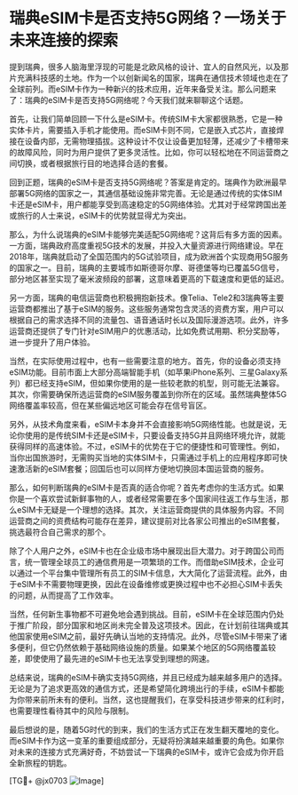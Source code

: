 # 瑞典eSIM卡是否支持5G网络？一场关于未来连接的探索

提到瑞典，很多人脑海里浮现的可能是北欧风格的设计、宜人的自然风光，以及那片充满科技感的土地。作为一个以创新闻名的国家，瑞典在通信技术领域也走在了全球前列。而eSIM卡作为一种新兴的技术应用，近年来备受关注。那么问题来了：瑞典的eSIM卡是否支持5G网络呢？今天我们就来聊聊这个话题。

首先，让我们简单回顾一下什么是eSIM卡。传统SIM卡大家都很熟悉，它是一种实体卡片，需要插入手机才能使用。而eSIM卡则不同，它是嵌入式芯片，直接焊接在设备内部，无需物理插拔。这种设计不仅让设备更加轻薄，还减少了卡槽带来的故障风险，同时为用户提供了更多灵活性。比如，你可以轻松地在不同运营商之间切换，或者根据旅行目的地选择合适的套餐。

回到正题，瑞典的eSIM卡是否支持5G网络呢？答案是肯定的。瑞典作为欧洲最早部署5G网络的国家之一，其通信基础设施非常完善。无论是通过传统的实体SIM卡还是eSIM卡，用户都能享受到高速稳定的5G网络体验。尤其对于经常跨国出差或旅行的人士来说，eSIM卡的优势就显得尤为突出。

那么，为什么说瑞典的eSIM卡能够完美适配5G网络呢？这背后有多方面的因素。一方面，瑞典政府高度重视5G技术的发展，并投入大量资源进行网络建设。早在2018年，瑞典就启动了全国范围内的5G试验项目，成为欧洲首个实现商用5G服务的国家之一。目前，瑞典的主要城市如斯德哥尔摩、哥德堡等均已覆盖5G信号，部分地区甚至实现了毫米波频段的部署，这意味着更高的下载速度和更低的延迟。

另一方面，瑞典的电信运营商也积极拥抱新技术。像Telia、Tele2和3瑞典等主要运营商都推出了基于eSIM的服务。这些服务通常包含灵活的资费方案，用户可以根据自己的需求选择不同的流量包、语音通话时长以及国际漫游选项。此外，许多运营商还提供了专门针对eSIM用户的优惠活动，比如免费试用期、积分奖励等，进一步提升了用户体验。

当然，在实际使用过程中，也有一些需要注意的地方。首先，你的设备必须支持eSIM功能。目前市面上大部分高端智能手机（如苹果iPhone系列、三星Galaxy系列）都已经支持eSIM，但如果你使用的是一些较老款的机型，则可能无法兼容。其次，你需要确保所选运营商的eSIM服务覆盖到你所在的区域。虽然瑞典整体5G网络覆盖率较高，但在某些偏远地区可能会存在信号盲区。

另外，从技术角度来看，eSIM卡本身并不会直接影响5G网络性能。也就是说，无论你使用的是传统SIM卡还是eSIM卡，只要设备支持5G并且网络环境允许，就能获得同样的高速体验。不过，eSIM卡的优势在于它的便捷性和可管理性。例如，当你出国旅游时，无需购买当地的实体SIM卡，只需通过手机上的应用程序即可快速激活新的eSIM套餐；回国后也可以同样方便地切换回本国运营商的服务。

那么，如何判断瑞典的eSIM卡是否真的适合你呢？首先考虑你的生活方式。如果你是一个喜欢尝试新鲜事物的人，或者经常需要在多个国家间往返工作与生活，那么eSIM卡无疑是一个理想的选择。其次，关注运营商提供的具体服务内容。不同运营商之间的资费结构可能存在差异，建议提前对比各家公司推出的eSIM套餐，挑选最符合自己需求的那个。

除了个人用户之外，eSIM卡也在企业级市场中展现出巨大潜力。对于跨国公司而言，统一管理全球员工的通信费用是一项繁琐的工作。而借助eSIM技术，企业可以通过一个平台集中管理所有员工的SIM卡信息，大大简化了运营流程。此外，由于eSIM卡不需要物理更换，因此在设备维修或更换过程中也不必担心SIM卡丢失的问题，从而提高了工作效率。

当然，任何新生事物都不可避免地会遇到挑战。目前，eSIM卡在全球范围内仍处于推广阶段，部分国家和地区尚未完全普及这项技术。因此，在计划前往瑞典或其他国家使用eSIM之前，最好先确认当地的支持情况。此外，尽管eSIM卡带来了诸多便利，但它仍然依赖于基础网络设施的质量。如果某个地区的5G网络覆盖较差，即使使用了最先进的eSIM卡也无法享受到理想的网速。

总结来说，瑞典的eSIM卡确实支持5G网络，并且已经成为越来越多用户的选择。无论是为了追求更高效的通信方式，还是希望简化跨境出行的手续，eSIM卡都能为你带来前所未有的便利。当然，这也提醒我们，在享受科技进步带来的红利时，也需要理性看待其中的风险与限制。

最后想说的是，随着5G时代的到来，我们的生活方式正在发生翻天覆地的变化。而eSIM卡作为这一变革的重要组成部分，无疑将扮演越来越重要的角色。如果你对未来的连接方式充满好奇，不妨尝试一下瑞典的eSIM卡，或许它会成为你开启全新旅程的钥匙。

[TG💪+ @jx0703 ![Image](https://github.com/user-attachments/assets/dbca1d08-cadb-493c-b0ec-ad6f7a83f270)]